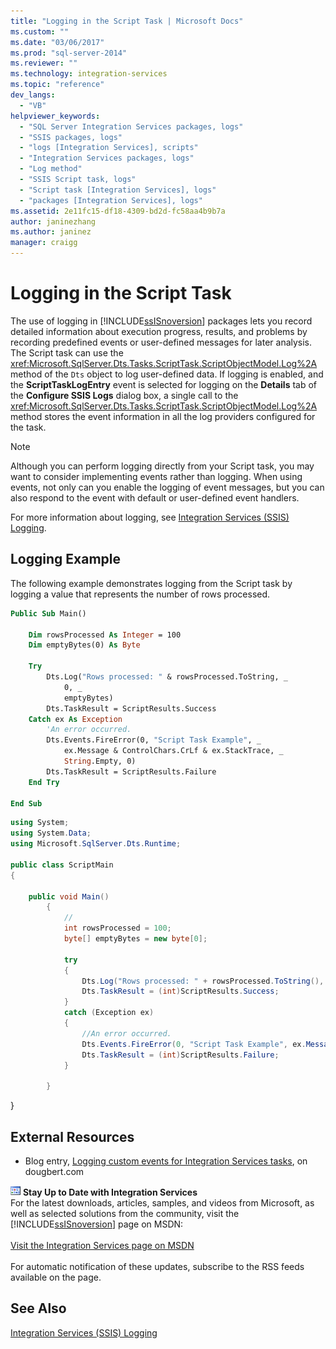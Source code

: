 ```yaml
---
title: "Logging in the Script Task | Microsoft Docs"
ms.custom: ""
ms.date: "03/06/2017"
ms.prod: "sql-server-2014"
ms.reviewer: ""
ms.technology: integration-services
ms.topic: "reference"
dev_langs: 
  - "VB"
helpviewer_keywords: 
  - "SQL Server Integration Services packages, logs"
  - "SSIS packages, logs"
  - "logs [Integration Services], scripts"
  - "Integration Services packages, logs"
  - "Log method"
  - "SSIS Script task, logs"
  - "Script task [Integration Services], logs"
  - "packages [Integration Services], logs"
ms.assetid: 2e11fc15-df18-4309-bd2d-fc58aa4b9b7a
author: janinezhang
ms.author: janinez
manager: craigg
---
```

# Logging in the Script Task
  The use of logging in [!INCLUDE[ssISnoversion](../../../includes/ssisnoversion-md.md)] packages lets you record detailed information about execution progress, results, and problems by recording predefined events or user-defined messages for later analysis. The Script task can use the <xref:Microsoft.SqlServer.Dts.Tasks.ScriptTask.ScriptObjectModel.Log%2A> method of the `Dts` object to log user-defined data. If logging is enabled, and the **ScriptTaskLogEntry** event is selected for logging on the **Details** tab of the **Configure SSIS Logs** dialog box, a single call to the <xref:Microsoft.SqlServer.Dts.Tasks.ScriptTask.ScriptObjectModel.Log%2A> method stores the event information in all the log providers configured for the task.  
  
> [!NOTE]  
>  Although you can perform logging directly from your Script task, you may want to consider implementing events rather than logging. When using events, not only can you enable the logging of event messages, but you can also respond to the event with default or user-defined event handlers.  
  
 For more information about logging, see [Integration Services &#40;SSIS&#41; Logging](../../performance/integration-services-ssis-logging.md).  
  
## Logging Example  
 The following example demonstrates logging from the Script task by logging a value that represents the number of rows processed.  
  
```vb  
Public Sub Main()  
  
    Dim rowsProcessed As Integer = 100  
    Dim emptyBytes(0) As Byte  
  
    Try  
        Dts.Log("Rows processed: " & rowsProcessed.ToString, _  
            0, _  
            emptyBytes)  
        Dts.TaskResult = ScriptResults.Success  
    Catch ex As Exception  
        'An error occurred.  
        Dts.Events.FireError(0, "Script Task Example", _  
            ex.Message & ControlChars.CrLf & ex.StackTrace, _  
            String.Empty, 0)  
        Dts.TaskResult = ScriptResults.Failure  
    End Try  
  
End Sub  
```  
  
```csharp  
using System;  
using System.Data;  
using Microsoft.SqlServer.Dts.Runtime;  
  
public class ScriptMain  
{  
  
    public void Main()  
        {  
            //  
            int rowsProcessed = 100;  
            byte[] emptyBytes = new byte[0];  
  
            try  
            {  
                Dts.Log("Rows processed: " + rowsProcessed.ToString(), 0, emptyBytes);  
                Dts.TaskResult = (int)ScriptResults.Success;  
            }  
            catch (Exception ex)  
            {  
                //An error occurred.  
                Dts.Events.FireError(0, "Script Task Example", ex.Message + "\r" + ex.StackTrace, String.Empty, 0);  
                Dts.TaskResult = (int)ScriptResults.Failure;  
            }  
  
        }  
```  
  
 }  
  
## External Resources  
  
-   Blog entry, [Logging custom events for Integration Services tasks](https://go.microsoft.com/fwlink/?LinkId=165644), on dougbert.com  
  
![Integration Services icon (small)](../../media/dts-16.gif "Integration Services icon (small)")  **Stay Up to Date with Integration Services**<br /> For the latest downloads, articles, samples, and videos from Microsoft, as well as selected solutions from the community, visit the [!INCLUDE[ssISnoversion](../../../includes/ssisnoversion-md.md)] page on MSDN:<br /><br /> [Visit the Integration Services page on MSDN](https://go.microsoft.com/fwlink/?LinkId=136655)<br /><br /> For automatic notification of these updates, subscribe to the RSS feeds available on the page.  
  
## See Also  
 [Integration Services &#40;SSIS&#41; Logging](../../performance/integration-services-ssis-logging.md)  
  
  
